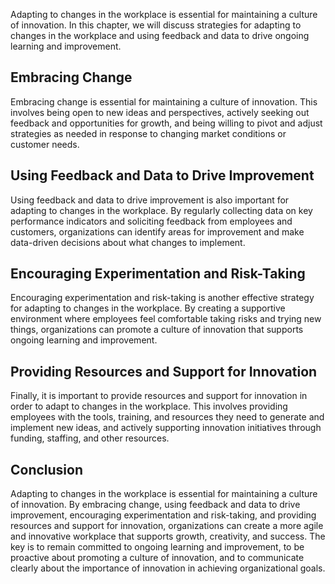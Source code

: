 
Adapting to changes in the workplace is essential for maintaining a culture of innovation. In this chapter, we will discuss strategies for adapting to changes in the workplace and using feedback and data to drive ongoing learning and improvement.

Embracing Change
----------------

Embracing change is essential for maintaining a culture of innovation. This involves being open to new ideas and perspectives, actively seeking out feedback and opportunities for growth, and being willing to pivot and adjust strategies as needed in response to changing market conditions or customer needs.

Using Feedback and Data to Drive Improvement
--------------------------------------------

Using feedback and data to drive improvement is also important for adapting to changes in the workplace. By regularly collecting data on key performance indicators and soliciting feedback from employees and customers, organizations can identify areas for improvement and make data-driven decisions about what changes to implement.

Encouraging Experimentation and Risk-Taking
-------------------------------------------

Encouraging experimentation and risk-taking is another effective strategy for adapting to changes in the workplace. By creating a supportive environment where employees feel comfortable taking risks and trying new things, organizations can promote a culture of innovation that supports ongoing learning and improvement.

Providing Resources and Support for Innovation
----------------------------------------------

Finally, it is important to provide resources and support for innovation in order to adapt to changes in the workplace. This involves providing employees with the tools, training, and resources they need to generate and implement new ideas, and actively supporting innovation initiatives through funding, staffing, and other resources.

Conclusion
----------

Adapting to changes in the workplace is essential for maintaining a culture of innovation. By embracing change, using feedback and data to drive improvement, encouraging experimentation and risk-taking, and providing resources and support for innovation, organizations can create a more agile and innovative workplace that supports growth, creativity, and success. The key is to remain committed to ongoing learning and improvement, to be proactive about promoting a culture of innovation, and to communicate clearly about the importance of innovation in achieving organizational goals.
